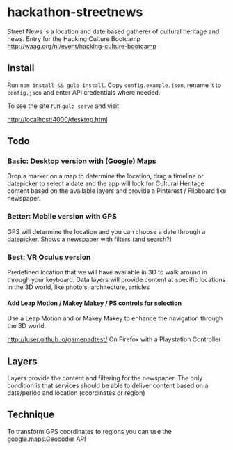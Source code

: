 # hackathon-streetnews
Street News is a location and date based gatherer of cultural heritage and news. Entry for the Hacking Culture Bootcamp http://waag.org/nl/event/hacking-culture-bootcamp


## Install

Run `npm install && gulp install`. 
Copy `config.example.json`, rename it to `config.json` and enter API credentials where
needed.

To see the site run `gulp serve` and visit 

[http://localhost:4000/desktop.html](http://localhost:4000desktop.html)


## Todo

### Basic: Desktop version with (Google) Maps
Drop a marker on a map to determine the location, drag a timeline or datepicker to select
 a date and the app will look for Cultural Heritage content based on the available layers and provide a Pinterest / Flipboard like newspaper.
 
  
### Better: Mobile version with GPS  
GPS will determine the location and you can choose a date through a datepicker.
Shows a newspaper with filters (and search?)


### Best: VR Oculus version
Predefined location that we will have available in 3D to walk around in through your keyboard.
Data layers will provide content at specific locations in the 3D world, like photo's, architecture, articles


#### Add Leap Motion / Makey Makey / PS controls for selection
Use a Leap Motion and or Makey Makey to enhance the navigation through the 3D world.

http://luser.github.io/gamepadtest/ On Firefox with a Playstation Controller


## Layers
Layers provide the content and filtering for the newspaper. The only condition is that services should be able to deliver content based on a date/period and location (coordinates or region)

## Technique
To transform GPS coordinates to regions you can use the google.maps.Geocoder API 